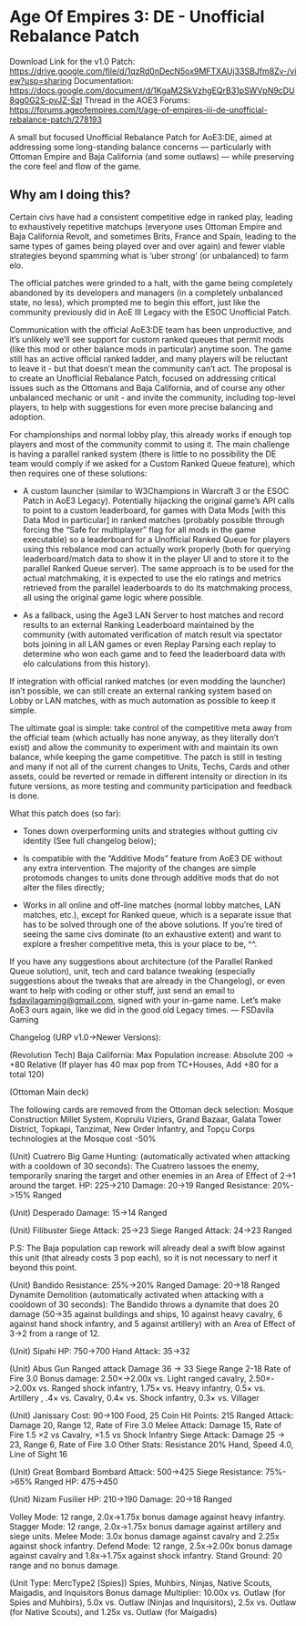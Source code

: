 # Age Of Empires 3: DE - Unofficial Rebalance Patch
Download Link for the v1.0 Patch: https://drive.google.com/file/d/1qzRd0nDecN5ox9MFTXAUj33SBJfm8Zv-/view?usp=sharing 
Documentation: https://docs.google.com/document/d/1KgaM2SkVzhgEQrB31pSWVpN9cDU8qg0G2S-pvJZ-SzI
Thread in the AOE3 Forums: https://forums.ageofempires.com/t/age-of-empires-iii-de-unofficial-rebalance-patch/278193

A small but focused Unofficial Rebalance Patch for AoE3:DE, aimed at addressing some long-standing balance concerns — particularly with Ottoman Empire and Baja California (and some outlaws) — while preserving the core feel and flow of the game.

## Why am I doing this?

Certain civs have had a consistent competitive edge in ranked play, leading to exhaustively repetitive matchups (everyone uses Ottoman Empire and Baja California Revolt, and sometimes Brits, France and Spain, leading to the same types of games being played over and over again) and fewer viable strategies beyond spamming what is ‘uber strong’ (or unbalanced) to farm elo.

The official patches were grinded to a halt, with the game being completely abandoned by its developers and managers (in a completely unbalanced state, no less), which prompted me to begin this effort, just like the community previously did in AoE III Legacy with the ESOC Unofficial Patch.

Communication with the official AoE3:DE team has been unproductive, and it’s unlikely we’ll see support for custom ranked queues that permit mods (like this mod or other balance mods in particular) anytime soon. The game still has an active official ranked ladder, and many players will be reluctant to leave it - but that doesn’t mean the community can’t act.
The proposal is to create an Unofficial Rebalance Patch, focused on addressing critical issues such as the Ottomans and Baja California, and of course any other unbalanced mechanic or unit - and invite the community, including top-level players, to help with suggestions for even more precise balancing and adoption.

For championships and normal lobby play, this already works if enough top players and most of the community commit to using it. The main challenge is having a parallel ranked system (there is little to no possibility the DE team would comply if we asked for a Custom Ranked Queue feature), which then requires one of these solutions:

- A custom launcher (similar to W3Champions in Warcraft 3 or the ESOC Patch in AoE3 Legacy). Potentially hijacking the original game’s API calls to point to a custom leaderboard, for games with Data Mods [with this Data Mod in particular] in ranked matches (probably possible through forcing the “Safe for multiplayer” flag for all mods in the game executable) so a leaderboard for a Unofficial Ranked Queue for players using this rebalance mod can actually work properly (both for querying leaderboard/match data to show it in the player UI and to store it to the parallel Ranked Queue server). The same approach is to be used for the actual matchmaking, it is expected to use the elo ratings and metrics retrieved from the parallel leaderboards to do its matchmaking process, all using the original game logic where possible. 

- As a fallback, using the Age3 LAN Server to host matches and record results to an external Ranking Leaderboard maintained by the community (with automated verification of match result via spectator bots joining in all LAN games or even Replay Parsing each replay to determine who won each game and to feed the leaderboard data with elo calculations from this history).


If integration with official ranked matches (or even modding the launcher) isn’t possible, we can still create an external ranking system based on Lobby or LAN matches, with as much automation as possible to keep it simple.

The ultimate goal is simple: take control of the competitive meta away from the official team (which actually has none anyway, as they literally don’t exist) and allow the community to experiment with and maintain its own balance, while keeping the game competitive. The patch is still in testing and many if not all of the current changes to Units, Techs, Cards and other assets, could be reverted or remade in different intensity or direction in its future versions, as more testing and community participation and feedback is done.

What this patch does (so far):

- Tones down overperforming units and strategies without gutting civ identity (See full changelog below);

- Is compatible with the “Additive Mods” feature from AoE3 DE without any extra intervention. The majority of the changes are simple protomods changes to units done through additive mods that do not alter the files directly;

- Works in all online and off-line matches (normal lobby matches, LAN matches, etc.), except for Ranked queue, which is a separate issue that has to be solved through one  of the above solutions.
If you’re tired of seeing the same civs dominate (to an exhaustive extent) and want to explore a fresher competitive meta, this is your place to be, ^^.

If you have any suggestions about architecture (of the Parallel Ranked Queue solution), unit, tech and card balance tweaking (especially suggestions about the tweaks that are already in the Changelog), or even want to help with coding or other stuff, just send an email to fsdavilagaming@gmail.com, signed with your in-game name.
Let’s make AoE3 ours again, like we did in the good old Legacy times.
— FSDavila Gaming

Changelog (URP v1.0->Newer Versions):

(Revolution Tech) Baja California:
Max Population increase: Absolute 200 -> +80 Relative (If player has 40 max pop from TC+Houses, Add +80 for a total 120)

(Ottoman Main deck)

The following cards are removed from the Ottoman deck selection:
Mosque Construction
Millet System, Koprulu Viziers, Grand Bazaar, Galata Tower District, Topkapi, Tanzimat, New Order Infantry, and Topçu Corps technologies at the Mosque cost -50%

(Unit) Cuatrero
Big Game Hunting: (automatically activated when attacking with a cooldown of 30 seconds): The Cuatrero lassoes the enemy, temporarily snaring the target and other enemies in an Area of Effect of 2->1 around the target.
HP: 225->210
Damage: 20->19 Ranged
Resistance: 20%->15% Ranged

(Unit) Desperado
Damage: 15->14 Ranged

(Unit) Filibuster
Siege Attack: 25->23 Siege
Ranged Attack: 24->23 Ranged

P.S: The Baja population cap rework will already deal a swift blow against this unit (that already costs 3 pop each), so it is not necessary to nerf it beyond this point.

(Unit) Bandido
Resistance: 25%->20%  Ranged
Damage: 20->18  Ranged
Dynamite Demolition (automatically activated when attacking with a cooldown of 30 seconds): The Bandido throws a dynamite that does 20 damage (50->35 against buildings and ships, 10 against heavy cavalry, 6 against hand shock infantry, and 5 against artillery) with an Area of Effect of 3->2 from a range of 12.

(Unit) Sipahi
HP: 750->700
Hand Attack: 35->32

(Unit) Abus Gun
Ranged attack Damage 36 -> 33 Siege
Range 2-18 
Rate of Fire 3.0 
Bonus damage: 2.50×->2.00x vs.  Light ranged cavalry, 2.50×->2.00x vs.  Ranged shock infantry, 1.75× vs.  Heavy infantry, 0.5× vs.  Artillery , .4× vs.  Cavalry, 0.4× vs.  Shock infantry, 0.3× vs.  Villager

(Unit) Janissary
Cost: 90->100 Food, 25 Coin
Hit Points: 215
Ranged Attack: Damage 20, Range 12, Rate of Fire 3.0
Melee Attack: Damage 15, Rate of Fire 1.5  ×2 vs Cavalry, ×1.5 vs Shock Infantry
Siege Attack: Damage 25 -> 23, Range 6, Rate of Fire 3.0
Other Stats: Resistance 20% Hand, Speed 4.0, Line of Sight 16


(Unit) Great Bombard
Bombard Attack: 500->425 Siege
Resistance: 75%->65% Ranged
HP: 475->450


(Unit) Nizam Fusilier
HP: 210->190
Damage: 20->18 Ranged

Volley Mode: 12 range, 2.0x->1.75x bonus damage against heavy infantry.
Stagger Mode: 12 range, 2.0x->1.75x bonus damage against artillery and siege units.
Melee Mode: 3.0x bonus damage against cavalry and 2.25x against shock infantry.
Defend Mode: 12 range, 2.5x->2.00x bonus damage against cavalry and 1.8x->1.75x against shock infantry.
Stand Ground: 20 range and no bonus damage.

(Unit Type: MercType2 [Spies]) Spies, Muhbirs, Ninjas, Native Scouts, Maigadis, and Inquisitors
Bonus damage Multiplier: 10.00x vs. Outlaw (for Spies and Muhbirs), 5.0x vs. Outlaw (Ninjas and Inquisitors), 2.5x vs. Outlaw (for Native Scouts),  and 1.25x vs. Outlaw (for Maigadis)
